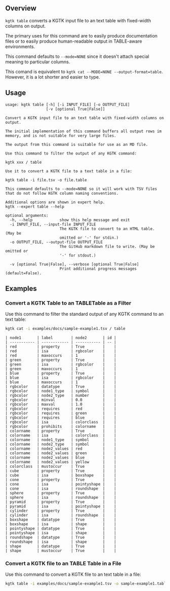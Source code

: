 ## Overview

`kgtk table` converts a KGTK input file to an text table with fixed-width columns on output.

The primary uses for this command are to easily produce documentation files
or to easily produce human-readable output in TABLE-aware environments.

This command defaults to `--mode=NONE` since it doesn't attach special meaning
to particular columns.

This comand is equivalent to `kgtk cat --MODE=NONE --output-format=table`.
However, it is a lot shorter and easier to type.

## Usage

```
usage: kgtk table [-h] [-i INPUT_FILE] [-o OUTPUT_FILE]
                  [-v [optional True|False]]

Convert a KGTK input file to an text table with fixed-width columns on output. 

The initial implementation of this command buffers all output rows im memory, and is not suitable for very large files. 

The output from this command is suitable for use as an MD file. 

Use this command to filter the output of any KGTK command: 

kgtk xxx / table 

Use it to convert a KGTK file to a text table in a file: 

kgtk table -i file.tsv -o file.table

This command defaults to --mode=NONE so it will work with TSV files that do not follow KGTK column naming conventions.

Additional options are shown in expert help.
kgtk --expert table --help

optional arguments:
  -h, --help            show this help message and exit
  -i INPUT_FILE, --input-file INPUT_FILE
                        The KGTK file to convert to an HTML table. (May be
                        omitted or '-' for stdin.)
  -o OUTPUT_FILE, --output-file OUTPUT_FILE
                        The GitHub markdown file to write. (May be omitted or
                        '-' for stdout.)

  -v [optional True|False], --verbose [optional True|False]
                        Print additional progress messages (default=False).
```

## Examples

### Convert a KGTK Table to an TABLETable as a Filter

Use this command to filter the standard output of any KGTK command to an text table:

```bash
kgtk cat -i examples/docs/sample-example1.tsv / table
```

~~~
| node1       | label        | node2       | id |
| ----------- | ------------ | ----------- | -- |
| red         | property     | True        |    |
| red         | isa          | rgbcolor    |    |
| red         | maxoccurs    | 1           |    |
| green       | property     | True        |    |
| green       | isa          | rgbcolor    |    |
| green       | maxoccurs    | 1           |    |
| blue        | property     | True        |    |
| blue        | isa          | rgbcolor    |    |
| blue        | maxoccurs    | 1           |    |
| rgbcolor    | datatype     | True        |    |
| rgbcolor    | node1_type   | symbol      |    |
| rgbcolor    | node2_type   | number      |    |
| rgbcolor    | minval       | 0.0         |    |
| rgbcolor    | maxval       | 1.0         |    |
| rgbcolor    | requires     | red         |    |
| rgbcolor    | requires     | green       |    |
| rgbcolor    | requires     | blue        |    |
| rgbcolor    | isa          | colorclass  |    |
| rgbcolor    | prohibits    | colorname   |    |
| colorname   | property     | True        |    |
| colorname   | isa          | colorclass  |    |
| colorname   | node1_type   | symbol      |    |
| colorname   | node2_type   | symbol      |    |
| colorname   | node2_values | red         |    |
| colorname   | node2_values | green       |    |
| colorname   | node2_values | blue        |    |
| colorname   | node2_values | yellow      |    |
| colorclass  | mustoccur    | True        |    |
| cube        | property     | True        |    |
| cube        | isa          | boxshape    |    |
| cone        | property     | True        |    |
| cone        | isa          | pointyshape |    |
| cone        | isa          | roundshape  |    |
| sphere      | property     | True        |    |
| sphere      | isa          | roundshape  |    |
| pyramid     | property     | True        |    |
| pyramid     | isa          | pointyshape |    |
| cylinder    | property     | True        |    |
| cylinder    | isa          | roundshape  |    |
| boxshape    | datatype     | True        |    |
| boxshape    | isa          | shape       |    |
| pointyshape | datatype     | True        |    |
| pointyshape | isa          | shape       |    |
| roundshape  | datatype     | True        |    |
| roundshape  | isa          | shape       |    |
| shape       | datatype     | True        |    |
| shape       | mustoccur    | True        |    |
~~~

### Convert a KGTK file to an TABLE Table in a File

Use this command to convert a KGTK file to an text table in a file:

```bash
kgtk table -i examples/docs/sample-example1.tsv -o sample-example1.table
```
